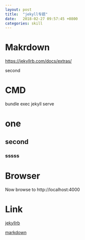 ```yaml
---
layout: post
title:  "jekyll专题"
date:   2018-02-27 09:57:45 +0800
categories: skill
---
```


Makrdown
=======

https://jekyllrb.com/docs/extras/

second



# CMD
bundle exec jekyll serve

# one
## second

### sssss

# Browser
Now browse to http://localhost:4000


# Link
[jekyllrb](https://jekyllrb.com/docs/home)

[markdown](https://daringfireball.net/projects/markdown/)
